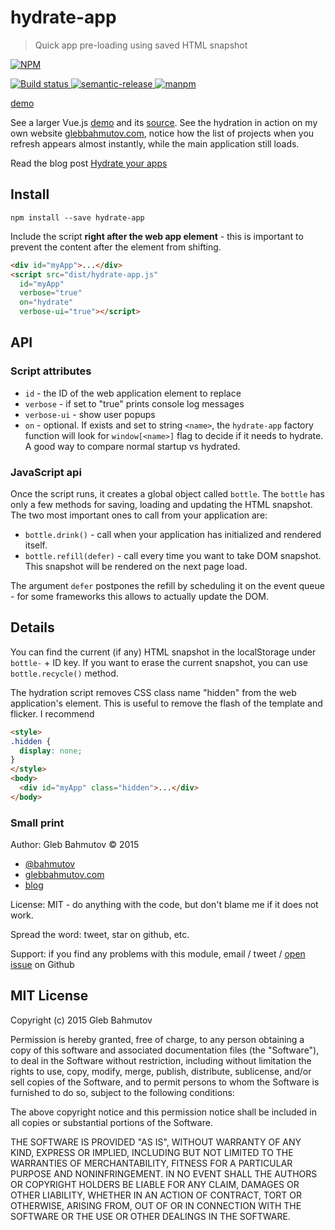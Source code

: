 # hydrate-app
> Quick app pre-loading using saved HTML snapshot

[![NPM][hydrate-app-icon] ][hydrate-app-url]

[![Build status][hydrate-app-ci-image] ][hydrate-app-ci-url]
[![semantic-release][semantic-image] ][semantic-url]
[![manpm](https://img.shields.io/badge/manpm-%E2%9C%93-3399ff.svg)](https://github.com/bahmutov/manpm)

[demo](http://glebbahmutov.com/hydrate-app/)

See a larger Vue.js [demo](http://glebbahmutov.com/hydrate-vue-todo/) and its 
[source](https://github.com/bahmutov/hydrate-vue-todo). 
See the hydration in action on my own website [glebbahmutov.com](http://glebbahmutov.com/),
notice how the list of projects when you
refresh appears almost instantly, while the main application still loads.

Read the blog post [Hydrate your apps](http://glebbahmutov.com/blog/hydrate-your-apps/)

## Install

`npm install --save hydrate-app`

Include the script **right after the web app element** - this is important to prevent
the content after the element from shifting.

```html
<div id="myApp">...</div>
<script src="dist/hydrate-app.js"
  id="myApp"
  verbose="true"
  on="hydrate"
  verbose-ui="true"></script>
```

## API

### Script attributes

* `id` - the ID of the web application element to replace
* `verbose` - if set to "true" prints console log messages
* `verbose-ui` - show user popups
* `on` - optional. If exists and set to string `<name>`, 
  the `hydrate-app` factory function will look for `window[<name>]` flag
  to decide if it needs to hydrate. A good way to compare normal startup vs hydrated.

### JavaScript api

Once the script runs, it creates a global object called `bottle`. The `bottle`
has only a few methods for saving, loading and updating the HTML snapshot. The two
most important ones to call from your application are:

* `bottle.drink()` - call when your application has initialized and rendered itself.
* `bottle.refill(defer)` - call every time you want to take DOM snapshot. This snapshot
  will be rendered on the next page load.

The argument `defer` postpones the refill by scheduling it on the event queue - for
some frameworks this allows to actually update the DOM.

## Details

You can find the current (if any) HTML snapshot in the localStorage under `bottle-` + ID
key. If you want to erase the current snapshot, you can use `bottle.recycle()` method.

The hydration script removes CSS class name "hidden" from the web application's element.
This is useful to remove the flash of the template and flicker. I recommend

```html
<style>
.hidden {
  display: none;
}
</style>
<body>
  <div id="myApp" class="hidden">...</div>
</body>
```

### Small print

Author: Gleb Bahmutov &copy; 2015

* [@bahmutov](https://twitter.com/bahmutov)
* [glebbahmutov.com](http://glebbahmutov.com)
* [blog](http://glebbahmutov.com/blog/)

License: MIT - do anything with the code, but don't blame me if it does not work.

Spread the word: tweet, star on github, etc.

Support: if you find any problems with this module, email / tweet /
[open issue](https://github.com/bahmutov/hydrate-app/issues) on Github

## MIT License

Copyright (c) 2015 Gleb Bahmutov

Permission is hereby granted, free of charge, to any person
obtaining a copy of this software and associated documentation
files (the "Software"), to deal in the Software without
restriction, including without limitation the rights to use,
copy, modify, merge, publish, distribute, sublicense, and/or sell
copies of the Software, and to permit persons to whom the
Software is furnished to do so, subject to the following
conditions:

The above copyright notice and this permission notice shall be
included in all copies or substantial portions of the Software.

THE SOFTWARE IS PROVIDED "AS IS", WITHOUT WARRANTY OF ANY KIND,
EXPRESS OR IMPLIED, INCLUDING BUT NOT LIMITED TO THE WARRANTIES
OF MERCHANTABILITY, FITNESS FOR A PARTICULAR PURPOSE AND
NONINFRINGEMENT. IN NO EVENT SHALL THE AUTHORS OR COPYRIGHT
HOLDERS BE LIABLE FOR ANY CLAIM, DAMAGES OR OTHER LIABILITY,
WHETHER IN AN ACTION OF CONTRACT, TORT OR OTHERWISE, ARISING
FROM, OUT OF OR IN CONNECTION WITH THE SOFTWARE OR THE USE OR
OTHER DEALINGS IN THE SOFTWARE.

[hydrate-app-icon]: https://nodei.co/npm/hydrate-app.png?downloads=true
[hydrate-app-url]: https://npmjs.org/package/hydrate-app
[hydrate-app-ci-image]: https://travis-ci.org/bahmutov/hydrate-app.png?branch=master
[hydrate-app-ci-url]: https://travis-ci.org/bahmutov/hydrate-app
[semantic-image]: https://img.shields.io/badge/%20%20%F0%9F%93%A6%F0%9F%9A%80-semantic--release-e10079.svg
[semantic-url]: https://github.com/semantic-release/semantic-release
